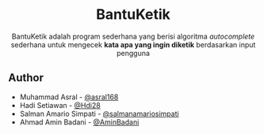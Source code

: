 <h1 align="center">BantuKetik</h1>

<p align="center">
BantuKetik adalah program sederhana yang berisi algoritma <i>autocomplete</i> sederhana untuk mengecek <b>kata apa yang ingin diketik</b> berdasarkan input pengguna
</p>


## Author

- Muhammad Asral - [@asral168](https://github.com/asral168)
- Hadi Setiawan - [@Hdi28](https://github.com/Hdi28)
- Salman Amario Simpati - [@salmanamariosimpati](https://github.com/salmanamariosimpati)
- Ahmad Amin Badani - [@AminBadani](https://github.com/AminBadani)

